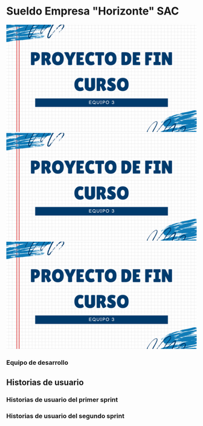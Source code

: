 # Sueldo Empresa "Horizonte" SAC
![](images/PRESENTACION%20PFC.png)
<img src="https://github.com/AnderZu/SueldoHorizonte/blob/main/images/PRESENTACION%20PFC.png" width=650>
<img src="images/PRESENTACION%20PFC.png" width=600>
### Equipo de desarrollo
## Historias de usuario
### Historias de usuario del primer sprint
### Historias de usuario del segundo sprint
